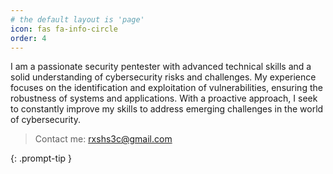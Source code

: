 ```yaml
---
# the default layout is 'page'
icon: fas fa-info-circle
order: 4
---
```



I am a passionate security pentester with advanced technical skills and a solid understanding of cybersecurity risks and challenges. My experience focuses on the identification and exploitation of vulnerabilities, ensuring the robustness of systems and applications. With a proactive approach, I seek to constantly improve my skills to address emerging challenges in the world of cybersecurity.

> Contact me: rxshs3c@gmail.com


{: .prompt-tip }
